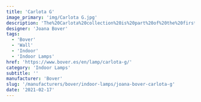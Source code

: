 ```yaml
---
title: 'Carlota G'
image_primary: 'img/Carlota G.jpg'
description: 'The%20Carlota%20collection%20is%20part%20of%20the%20first%20phase%20of%20BOVER.%20We%20feel%20proud%20of%20it%20because%20it%20has%20always%20been%20able%20to%20get%20over%20the%20trends%20and%20find%20its%20place%20with%20no%20stridencies.%20It%20is%20all%20made%20in%20brass%2C%20even%20the%20joint%20of%20the%20swivel%20arm.%20The%20Carlota%20collection%20is%20distinguished%20by%20a%20metallic%20handle%20which%20can%20be%20nickel%20or%20chrome%20plated.%20Also%20available%20covered%20with%20natural%20leather.%A0'
designer: 'Joana Bover'
tags:
  - 'Bover'
  - 'Wall'
  - 'Indoor'
  - 'Indoor Lamps'
href: 'https://www.bover.es/en/lamp/carlota-g/'
category: 'Indoor Lamps'
subtitle: ''
manufacturer: 'Bover'
slug: '/manufacturers/bover/indoor-lamps/joana-bover-carlota-g'
date: '2021-02-17'
---
```

